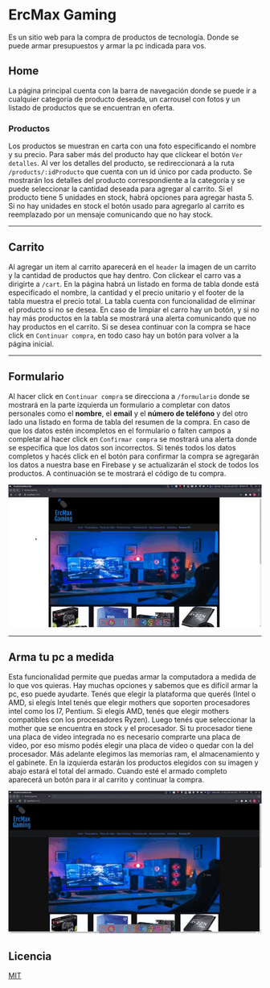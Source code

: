 # ErcMax Gaming

  Es un sitio web para la compra de productos de tecnología. Donde se puede armar presupuestos y armar la pc indicada para vos.
  
## Home
La página principal cuenta con la barra de navegación donde se puede ir a cualquier categoría de producto deseada, un carrousel con fotos y un listado de productos que se encuentran en oferta.

### Productos

Los productos se muestran en carta con una foto especificando el nombre y su precio. Para saber más del producto hay que clickear el botón `Ver detalles`.
 Al ver los detalles del producto, se redireccionará a la ruta `/products/:idProducto` que cuenta con un id único por cada producto.
 Se mostrarán los detalles del producto correspondiente a la categoría y se puede seleccionar la cantidad deseada para agregar al carrito. Si el producto tiene 5 unidades en stock, habrá opciones para agregar hasta 5. Si no hay unidades en stock el botón usado para agregarlo al carrito es reemplazado por un mensaje comunicando que no hay stock.
 
 ---
 ## Carrito
 Al agregar un item al carrito aparecerá en el `header` la imagen de un carrito y la cantidad de productos que hay dentro. Con clickear el carro vas a dirigirte a `/cart`.
 En la página habrá un listado en forma de tabla donde está especificado el nombre, la cantidad y el precio unitario y el footer de la tabla muestra el precio total. La tabla cuenta con funcionalidad de eliminar el producto si no se desea.
 En caso de limpiar el carro hay un botón, y si no hay más productos en la tabla se mostrará una alerta comunicando que no hay productos en el carrito.
 Si se desea continuar con la compra  se hace click en `Continuar compra`, en todo caso hay un botón para volver a la página inicial.

---
## Formulario
Al hacer click en `Continuar compra` se direcciona a `/formulario` donde se mostrará en la parte izquierda un formulario a completar con datos personales como el **nombre**, el **email** y el **número de teléfono** y del otro lado una listado en forma de tabla del resumen de la compra.
En caso de que los datos estén incompletos en el formulario o falten campos a completar al hacer click en `Confirmar compra` se mostrará una alerta donde se especifica que los datos son incorrectos.
Si tenés todos los datos completos y hacés click en el botón para confirmar la compra se agregarán los datos a nuestra base en Firebase y se actualizarán el stock de todos los productos.
A continuación se te mostrará el código de tu compra.

![](https://github.com/gianscapin/ercmax-reactjs/blob/main/compra_producto-2021-06-11_20.49.42.gif)

---

## Arma tu pc a medida
Esta funcionalidad permite que puedas armar la computadora a medida de lo que vos quieras. Hay muchas opciones y sabemos que es difícil armar la pc, eso puede ayudarte.
Tenés que elegir la plataforma que querés (Intel o AMD, si elegís Intel tenés que elegir mothers que soporten procesadores intel como los I7, Pentium. Si elegís AMD, tenés que elegir mothers compatibles con los procesadores Ryzen). Luego tenés que seleccionar la mother que se encuentra en stock y el procesador. Si tu procesador tiene una placa de video integrada no es necesario comprarte una placa de video, por eso mismo podés elegir una placa de video o quedar con la del procesador. Más adelante elegimos las memorias ram, el almacenamiento y el gabinete.
En la izquierda estarán los productos elegidos con su imagen y abajo estará el total del armado.
Cuando esté el armado completo aparecerá un botón para ir al carrito y continuar la compra.

![](https://github.com/gianscapin/ercmax-reactjs/blob/main/Armado-2021-06-23_01.11.44.gif)
 

## Licencia

[MIT](https://choosealicense.com/licenses/mit/)
